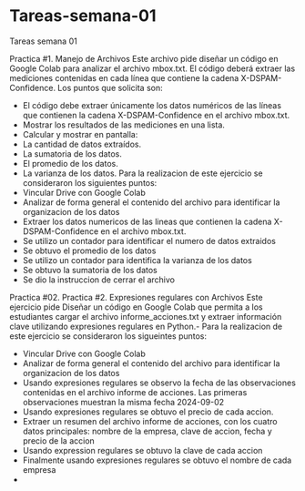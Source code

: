 # Tareas-semana-01
Tareas semana 01

Practica #1. Manejo de Archivos
Este archivo pide diseñar un código en Google Colab para analizar el archivo mbox.txt. El código deberá extraer las mediciones contenidas en cada línea que contiene la cadena X-DSPAM-Confidence. 
Los puntos que solicita son:
- El código debe extraer únicamente los datos numéricos de las líneas que contienen la cadena X-DSPAM-Confidence en el archivo mbox.txt.
- Mostrar los resultados de las mediciones en una lista.
- Calcular y mostrar en pantalla:
- La cantidad de datos extraídos.
- La sumatoria de los datos.
- El promedio de los datos.
- La varianza de los datos.
Para la realizacion de este ejercicio se consideraron los siguientes puntos:
-  Vincular Drive con Google Colab
-  Analizar de forma general el contenido del archivo para identificar la organizacion de los datos
-  Extraer los datos numericos de las lineas que contienen la cadena X-DSPAM-Confidence en el archivo mbox.txt.
-  Se utilizo un contador para identificar el numero de datos extraidos
-  Se obtuvo el promedio de los datos
-  Se utilizo un contador para identifica la varianza de los datos
-  Se obtuvo la sumatoria de los datos
-  Se dio la instruccion de cerrar el archivo


Practica #02. Practica #2. Expresiones regulares con Archivos
Este ejercicio pide Diseñar un código en Google Colab que permita a los estudiantes cargar el archivo informe_acciones.txt y extraer información clave utilizando expresiones regulares en Python.- Para la realizacion de este ejercicio se consideraron los sigueintes puntos:
- Vincular Drive con Google Colab
- Analizar de forma general el contenido del archivo para identificar la organizacion de los datos
- Usando expresiones regulares se observo la fecha de las observaciones contenidas en el archivo informe de acciones. Las primeras observaciones muestran la misma fecha 2024-09-02
- Usando expresiones regulares se obtuvo el precio de cada accion.
- Extraer un resumen del archivo informe de acciones, con los cuatro datos principales: nombre de la empresa, clave de accion, fecha y precio de la accion
- Usando expression regulares se obtuvo la clave de cada accion
- Finalmente usando expresiones regulares se obtuvo el nombre de cada empresa
- 
